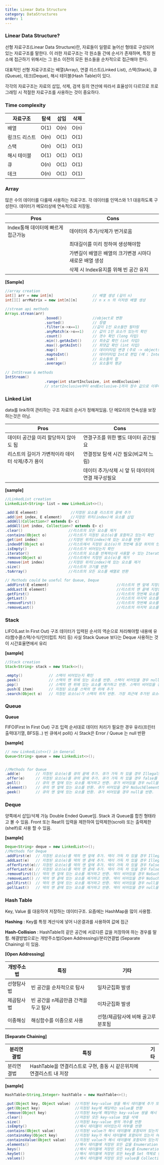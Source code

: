 ```yaml
---
title: Linear Data Structure
category: DataStructures
order: 1
---
```

### Linear Data Structure? 


선형 자료구조(Linear Data Structure)란, 자료들이 일렬로 늘어선 형태로 구성되어 있는 자료구조를 말한다. 이
러한 자료구조는 각 원소들 간에 순서가 존재하며, 특정 원소에 접근하기 위해서는 그 원소 이전의 모든 원소들을 순차적으로 접근해야 한다.

대표적인 선형 자료구조로는 배열(Array), 연결 리스트(Linked List), 스택(Stack), 큐(Queue), 데크(Deque), 해시 테이블(Hash Table)이 있다. 

각각의 자료구조는 자료의 삽입, 삭제, 검색 등의 연산에 따라서 효율성이 다르므로 프로그래밍 시 적절한 자료구조를 사용하는 것이 중요하다.


### Time complexity


| 자료구조 | 탐색 | 삽입 | 삭제 |
| -------- | ---- | ---- | ---- |
| 배열     | O(1) | O(n) | O(n) |
| 링크드 리스트 | O(n) | O(1) | O(1) |
| 스택     | O(n) | O(1) | O(1) |
| 해시 테이블  | O(1) | O(1) | O(1) |
| 큐      | O(n) | O(1) | O(1) |
| 데크     | O(n) | O(1) | O(1) |


### Array

<div class="content-box">
많은 수의 데이터를 다룰때 사용하는 자료구조. 
각 데이터를 인덱스와 1:1 대응하도록 구성한다.
데이터가 메모리상에 연속적으로 저장됨. 
</div>

|Pros|Cons|
|--|--|
|Index통해 데이터에 빠르게 접근가능|데이터의 추가/삭제가 번거로움|
||최대길이를 미리 정하여 생성해야함|
||가변길이 배열은 배열의 크기변경 시마다 새로운 배열 생성|
||삭제 시 Index유지를 위해 빈 공간 유지|


**[Sample]**
```java
//array creation 
int[] arr = new int[n]                  // 배열 생성 (길이 n)
int[][] arrMatrix = new int[n][n]       // n x n 의 이차원 배열 생성 

//stream api methods
Arrays.strean(arr)
                  .boxed()              //object로 변환
                  .sorted()             // 정렬
                  .filter(x->x==1)      //값이 1인 요소들만 필터링
                  .anyMatch(x->x==1)    // 값이 1인 요소가 있는지 확인 
                  .count()              // 갯수 확인 (long 타입)
                  .min().getAsInt()     // 최솟값 확인 (int 타입)
                  .max().getAsInt()     // 최댓값 확인 (int 타입)
                  .map()                // 데이터타입 변경 (주로 -> object로..)
                  .maptoInt()           // 데이터타입 Int로 편입 (예 : Integer::parseInt 등)
                  .sum()                // 요소들의 합 
                  .average()            // 요소들의 평균
                  
// IntStream & methods
IntStream()       
                  .range(int startInclusive, int endExclusive)
                  // startInclusive부터 endExclusive-1까지 정수 값으로 이루어진 새로운 IntStream 생성
```


### Linked List

<div class="content-box">
data를 link하여 관리하는 구조
자료의 순서가 정해져있음. 
단 메모리의 연속성을 보장하는것은 아님. 
</div>

|Pros|Cons|
|--|--|
|데이터 공간을 미리 할당하지 않아도 됨|연결구조를 위한 별도 데이터 공간필요|
|리스트의 길이가 가변적이라 데이터 삭제/추가 용이|연결정보 탐색 시간 필요(비교적 느림)|
||데이터 추가/삭제 시 앞 뒤 데이터의 연결 재구성필요|

**[sample]**
~~~java
//LinkedList creation
LinkedList<String> list = new LinkedList<>();    

.add(E element)               //지정된 요소를 리스트의 끝에 추가
.add(int index, E element)    //지정된 위치(index)에 요소를 삽입
.addAll(Collection<? extends E> c)       
.addAll(int index, Collection<? extends E> c)
.clear()                     //리스트의 모든 요소를 제거
.contains(Object o)          //리스트가 지정된 요소(o)를 포함하고 있는지 확인
.get(int index)              //지정된 위치(index)에 있는 요소를 반환
.indexOf(Object o)           //리스트에서 지정된 요소(o)의 첫번째 등장 위치의 인덱스를 반환
.isEmpty()                   //리스트가 비어있는지 확인
.iterator()                  //리스트의 요소를 반복하는데 사용할 수 있는 Iterator 객체를 반환            
.remove(Object o)            //리스트에서 지정된 요소(o)를 제거
.remove(int index)           //지정된 위치(index)에 있는 요소를 제거
.size()                      //리스트의 크기를 반환
.toArray()                   //리스트의 모든 요소를 배열로 반환

// Methods could be useful for Queue, Deque
.addFirst(E element)                               //리스트의 맨 앞에 지정된 요소를 추가
.addLast(E element)                                //리스트의 맨 끝에 지정된 요소를 추가
.getFirst()                                        //리스트의 첫번째 요소를 반환
.getLast()                                         //리스트의 마지막 요소를 반환
.removeFirst()                                     //리스트의 첫번째 요소를 제거
.removeLast()                                      //리스트의 마지막 요소를 제거
~~~


### Stack

<div class="content-box">
LIFO(Last In First Out) 구조
데이터가 입력된 순서의 역순으로 처리해야할 내용에 유리(함수콜스택/수식/인터럽트 처리 등)
사실 Stack Queue 보다는 Deque 사용하는 것이 시간효율면에서 유리 
</div>

**[sample]**
```java
//Stack creation
Stack<String> stack = new Stack<>();  

.empty()            // 스택이 비어있는지 확인
.peek()             // 스택의 맨 위에 있는 요소를 반환. 스택이 비어있을 경우 null을 반환
.pop()              // 스택의 맨 위에 있는 요소를 제거하고 반환. 스택이 비어있을 경우 EmptyStackException을 발생
.push(E item)       // 지정된 요소를 스택의 맨 위에 추가
.search(Object o)   // 지정된 요소(o)가 스택의 위치 반환. 가장 최근에 추가된 요소=1,스택에 없을 경우 -1을 반환합니다.
```


### Queue 

**Queue**

<div class="content-box">
FIFO(First In First Out) 구조
입력 순서대로 데이터 처리가 필요한 경우 유리(프린터 출력대기열, BFS등..)
빈 큐에서 poll() 시 Stack은 Error / Queue 는 null 반환
</div>

**[sample]**
```java
// new LinkedList<>() in General 
Queue<String> queue = new LinkedList<>();


//Methods for Queue
.add(e)       // 지정된 요소(e)를 큐의 끝에 추가. 큐가 가득 차 있을 경우 IllegalStateException을 발생
.offer(e)     // 지정된 요소(e)를 큐의 끝에 추가. 큐가 가득 차 있을 경우 false를 반환
.poll()       // 큐의 맨 앞에 있는 요소를 제거하고 반환. 큐가 비어있을 경우 null을 반환
.element()    // 큐의 맨 앞에 있는 요소를 반환. 큐가 비어있을 경우 NoSuchElementException을 발생
.peek()       // 큐의 맨 앞에 있는 요소를 반환. 큐가 비어있을 경우 null을 반환.
```


### Deque

<div class="content-box">
양쪽에서 삽입/삭제 가능
Double Ended Queue임. 
Stack 과 Queue를 합친 형태라고 볼 수 있음. 
Front 또는 Reat의 입력을 제한하여 입력제한(scroll) 또는 출력제한(shelf)로 사용 할 수 있음.  
</div>

**[sample]**
```java
Deque<String> deque = new LinkedList<>(); 
//Methods for Deque
.addFirst(e)  // 지정된 요소(e)를 덱의 맨 앞에 추가. 덱이 가득 차 있을 경우 IllegalStateException을 발생
.addLast(e)   // 지정된 요소(e)를 덱의 맨 끝에 추가. 덱이 가득 차 있을 경우 IllegalStateException을 발생
.offerFirst(e)// 지정된 요소(e)를 덱의 맨 앞에 추가. 덱이 가득 차 있을 경우 false를 반환
.offerLast(e) // 지정된 요소(e)를 덱의 맨 끝에 추가. 덱이 가득 차 있을 경우 false를 반환
.removeFirst()// 덱의 맨 앞에 있는 요소를 제거하고 반환. 덱이 비어있을 경우 NoSuchElementException을 발생
.removeLast() // 덱의 맨 끝에 있는 요소를 제거하고 반환. 덱이 비어있을 경우 NoSuchElementException을 발생
.pollFirst()  // 덱의 맨 앞에 있는 요소를 제거하고 반환. 덱이 비어있을 경우 null을 반환
.pollLast()   // 덱의 맨 끝에 있는 요소를 제거하고 반환. 덱이 비어있을 경우 null을 반환
```


### Hash Table


Key, Value 를 대응하여 저장하는 데이터구조. 
요즘에는 HashMap을 많이 사용함. 


**Hashing** : Key를 특정 계산식에 넣어 나온결과를 사용하여 값에 접근

**Hash-Collision** : HashTable의 같은 공간에 서로다른 값을 저장하여 하는 경우를 말함. 해결방법으로는 개방주소법(Open Addressing)/분리연결법 (Separate Chaining) 이 있음. 

**[Open Addressing]**

|**개방주소법**|특징|기타|
|--|--|--|
|선형탐사법|빈 공간을 순차적으로 탐사| 일차군집화 발생|
|제곱탐사법|빈 공간을 n제곱만큼 간격을 두고 탐사| 이차군집화 발생|
|이중해싱|해싱함수를 이중으로 사용|선형/제곱탐사에 비해 골고루 분포됨|

**[Separate Chaining]**

|**분리연결법**|특징|기타|
|--|--|--|
|분리연결법|HashTable을 연결리스트로 구현, 충동 시 같은위치에 연결리스트 내 저장|-|

**[sample]**
```java
HashTable<String,Integer> hashTable = new HashTable<>();

.put(Object key, Object value)  //지정된 key-value 쌍을 해시 테이블에 추가 또는 value 대체
.get(Object key)                //지정된 key에 해당하는 value를 반환
.remove(Object key)             //지정된 key에 해당하는 key-value 쌍을 해시 테이블에서 삭제합니다.
.clear()                        //저장된 모든 key-value 쌍을 삭제
.size()                         //저장된 key-value 쌍의 개수를 반환
.isEmpty()                      //해시 테이블이 비어있는지 여부를 반환
.contains(Object value)         //지정된 value가 해시 테이블에 포함되어 있는지 여부를 반환
.containsKey(Object key)        //지정된 key가 해시 테이블에 포함되어 있는지 여부를 반환
.containsValue(Object value)    //지정된 value가 해시 테이블에 포함되어 있는지 여부를 반환
.elements()                     //해시 테이블에 저장된 모든 값을 Enumeration 객체로 반환
.keys()                         //해시 테이블에 저장된 모든 key를 Enumeration 객체로 반환
.keySet()                       //해시 테이블에 저장된 모든 key를 Set 객체로 반환
.values()                       //해시 테이블에 저장된 모든 value를 Collection 객체로 반환
```